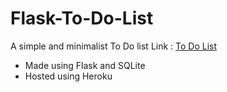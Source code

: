 # Flask-To-Do-List
A simple and minimalist To Do list
Link : [To Do List](https://flash-todo-list.herokuapp.com/)
* Made using Flask and SQLite
* Hosted using Heroku
